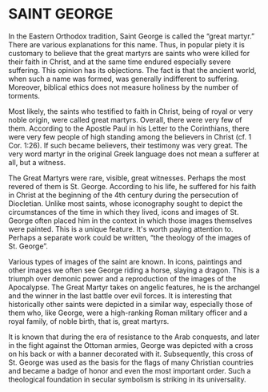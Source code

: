 # SAINT GEORGE

In the Eastern Orthodox tradition, Saint George is called the “great martyr.” There are various explanations for this name. Thus, in popular piety it is customary to believe that the great martyrs are saints who were killed for their faith in Christ, and at the same time endured especially severe suffering. This opinion has its objections. The fact is that the ancient world, when such a name was formed, was generally indifferent to suffering. Moreover, biblical ethics does not measure holiness by the number of torments.

Most likely, the saints who testified to faith in Christ, being of royal or very noble origin, were called great martyrs. Overall, there were very few of them. According to the Apostle Paul in his Letter to the Corinthians, there were very few people of high standing among the believers in Christ (cf. 1 Cor. 1:26). If such became believers, their testimony was very great. The very word martyr in the original Greek language does not mean a sufferer at all, but a witness.

The Great Martyrs were rare, visible, great witnesses. Perhaps the most revered of them is St. George. According to his life, he suffered for his faith in Christ at the beginning of the 4th century during the persecution of Diocletian. Unlike most saints, whose iconography sought to depict the circumstances of the time in which they lived, icons and images of St. George often placed him in the context in which those images themselves were painted. This is a unique feature. It's worth paying attention to. Perhaps a separate work could be written, “the theology of the images of St. George”.

Various types of images of the saint are known. In icons, paintings and other images we often see George riding a horse, slaying a dragon. This is a triumph over demonic power and a reproduction of the images of the Apocalypse. The Great Martyr takes on angelic features, he is the archangel and the winner in the last battle over evil forces. It is interesting that historically other saints were depicted in a similar way, especially those of them who, like George, were a high-ranking Roman military officer and a royal family, of noble birth, that is, great martyrs.

It is known that during the era of resistance to the Arab conquests, and later in the fight against the Ottoman armies, George was depicted with a cross on his back or with a banner decorated with it. Subsequently, this cross of St. George was used as the basis for the flags of many Christian countries and became a badge of honor and even the most important order. Such a theological foundation in secular symbolism is striking in its universality.

